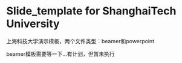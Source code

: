 # Slide_template for ShanghaiTech University
上海科技大学演示模板，两个文件类型：beamer和powerpoint

beamer模板需要等一下...有计划，但暂未执行
